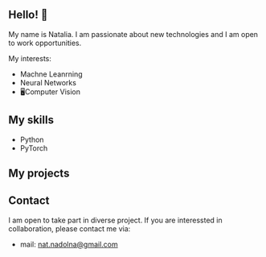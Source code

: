 ## Hello! 👋
My name is Natalia. I am passionate about new technologies and I am open to work opportunities. 

My interests:
- Machne Leanrning
- Neural Networks
- 🖥Computer Vision

## My skills
 - Python
 - PyTorch

## My projects

## Contact
I am open to take part in diverse project. If you are interessted in collaboration, please contact me via:
- mail: nat.nadolna@gmail.com

<!--
**NataliaNadolna/NataliaNadolna** is a ✨ _special_ ✨ repository because its `README.md` (this file) appears on your GitHub profile.

Here are some ideas to get you started:

- 🔭 I’m currently working on ...
- 🌱 I’m currently learning ...
- 👯 I’m looking to collaborate on ...
- 🤔 I’m looking for help with ...
- 💬 Ask me about ...
- 📫 How to reach me: ...
- 😄 Pronouns: ...
- ⚡ Fun fact: ...
-->
